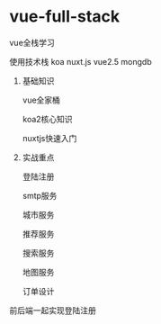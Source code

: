 # vue-full-stack
vue全栈学习

使用技术栈 koa nuxt.js vue2.5 mongdb

1. 基础知识

   vue全家桶

   koa2核心知识

   nuxtjs快速入门

2. 实战重点

   登陆注册 

   smtp服务

   城市服务

   推荐服务

   搜索服务

   地图服务

   订单设计

前后端一起实现登陆注册